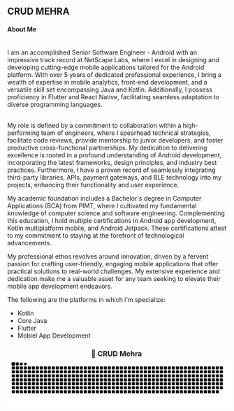 <h2 dir="auto" href="https://www.crudmehra.com/">CRUD MEHRA</h2>

<h4 dir="auto" href="https://www.crudmehra.com/">About Me</h4>
</br>
I am an accomplished Senior Software Engineer - Android with an impressive track record at NetScape Labs, where I excel in designing and developing cutting-edge mobile applications tailored for the Android platform. With over 5 years of dedicated professional experience, I bring a wealth of expertise in mobile analytics, front-end development, and a versatile skill set encompassing Java and Kotlin. Additionally, I possess proficiency in Flutter and React Native, facilitating seamless adaptation to diverse programming languages.</br></br> 

My role is defined by a commitment to collaboration within a high-performing team of engineers, where I spearhead technical strategies, facilitate code reviews, provide mentorship to junior developers, and foster productive cross-functional partnerships. My dedication to delivering excellence is rooted in a profound understanding of Android development, incorporating the latest frameworks, design principles, and industry best practices. Furthermore, I have a proven record of seamlessly integrating third-party libraries, APIs, payment gateways, and BLE technology into my projects, enhancing their functionality and user experience.

My academic foundation includes a Bachelor's degree in Computer Applications (BCA) from PIMT, where I cultivated my fundamental knowledge of computer science and software engineering. Complementing this education, I hold multiple certifications in Android app development, Kotlin multiplatform mobile, and Android Jetpack. These certifications attest to my commitment to staying at the forefront of technological advancements.

My professional ethos revolves around innovation, driven by a fervent passion for crafting user-friendly, engaging mobile applications that offer practical solutions to real-world challenges. My extensive experience and dedication make me a valuable asset for any team seeking to elevate their mobile app development endeavors.
<p dir="auto"></p>

The following are the platforms in which i'm specialize:

  - Kotlin
  - Core Java
  - Flutter
  - Mobiel App Development
 

<h3 dir="auto">



<h3 dir="auto" align="center">🐍&nbsp;CRUD Mehra&nbsp;<a href="https://github.com/tks18/tks18/raw/output/github-contribution-grid-snake.svg" target="_blank" rel="noopener noreferrer"><img src="https://github.com/tks18/tks18/raw/output/github-contribution-grid-snake.svg" alt="contribution graph" align="center" /></a></h3>
